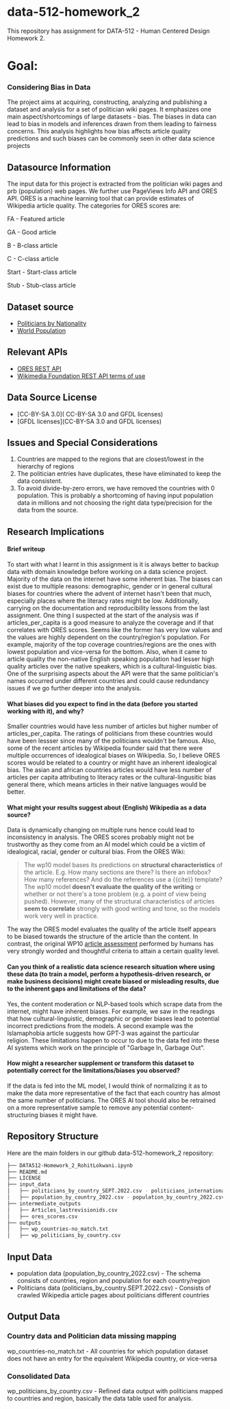 # data-512-homework_2

This repository has assignment for DATA-512 - Human Centered Design Homework 2.


# Goal: 

### Considering Bias in Data

The project aims at acquiring, constructing, analyzing and publishing a dataset and analysis for a set of politician wiki pages. It emphasizes one main aspect/shortcomings of large datasets - bias. The biases in data can lead to bias in models and inferences drawn from them leading to fairness concerns. This analysis highlights how bias affects article quality predictions and such biases can be commonly seen in other data science projects

## Datasource Information


The input data for this project is extracted from the politician wiki pages and prb (population) web pages. We further use PageViews Info API and ORES API. ORES is a machine learning tool that can provide estimates of Wikipedia article quality. The categories for ORES scores are:

FA - Featured article

GA - Good article

B - B-class article

C - C-class article

Start - Start-class article

Stub - Stub-class article

## Dataset source
 - [Politicians by Nationality](https://en.wikipedia.org/wiki/Category:Politicians_by_nationality)
 - [World Population](https://www.prb.org/international/indicator/population/table/)
 
## Relevant APIs
 - [ORES REST API](https://www.mediawiki.org/wiki/ORES)
 - [Wikimedia Foundation REST API terms of use](https://www.mediawiki.org/wiki/REST_API#Terms_and_conditions)

## Data Source License
- [CC-BY-SA 3.0]( CC-BY-SA 3.0 and GFDL licenses)
- [GFDL licenses](CC-BY-SA 3.0 and GFDL licenses)


## Issues and Special Considerations

1. Countries are mapped to the regions that are closest/lowest in the hierarchy of regions
2. The politician entries have duplicates, these have eliminated to keep the data consistent. 
3. To avoid divide-by-zero errors, we have removed the countries with 0 population. This is probably a shortcoming of having input population data in millions and not choosing the right data type/precision for the data from the source. 

## Research Implications

#### Brief writeup
To start with what I learnt in this assignment is it is always better to backup data with domain knowledge before working on a data science project. Majority of the data on the internet have some inherent bias. The biases can exist due to multiple reasons: demographic, gender or in general cultural biases for countries where the advent of internet hasn't been that much, especially places where the literacy rates might be low. Additionally, carrying on the documentation and reproducibility lessons from the last assignment. One thing I suspected at the start of the analysis was if articles_per_capita is a good measure to analyze the coverage and if that correlates with ORES scores. Seems like the former has very low values and the values are highly dependent on the country/region's population. For example, majority of the top coverage countries/regions are the ones with lowest population and vice-versa for the bottom. Also, when it came to article quality the non-native English speaking population had lesser high quality articles over the native speakers, which is a cultural-linguistic bias. One of the surprising aspects about the API were that the same politician's names occurred under different countries and could cause redundancy issues if we go further deeper into the analysis.

#### What biases did you expect to find in the data (before you started working with it), and why?
Smaller countries would have less number of articles but higher number of articles_per_capita. The ratings of politicians from these countries would have been lessser since many of the politicians wouldn't be famous. Also, some of the recent articles by Wikipedia founder said that there were multiple occurrences of idealogical biases on Wikipedia. So, I believe ORES scores would be related to a country or might have an inherent idealogical bias. The asian and african countries articles would have less number of articles per capita attributing to literacy rates or the cultural-lingusitic bias general there, which means articles in their native languages would be better.

#### What might your results suggest about (English) Wikipedia as a data source?
Data is dynamically changing on multiple runs hence could lead to inconsistency in analysis. The ORES scores probably might not be trustworthy as they come from an AI model which could be a victim of idealogical, racial, gender or cultural bias. From the ORES Wiki:
 > The wp10 model bases its predictions on __structural characteristics__ of the article. E.g. How many sections are there? Is there an infobox? How many references? And do the references use a {{cite}} template? The wp10 model __doesn't evaluate the quality of the writing__ or whether or not there's a tone problem (e.g. a point of view being pushed). However, many of the structural characteristics of articles __seem to correlate__ strongly with good writing and tone, so the models work very well in practice.

The way the ORES model evaluates the quality of the article itself appears to be biased towards the structure of the article than the content. In contrast, the original WP10 [article assessment](https://en.wikipedia.org/wiki/Wikipedia:Content_assessment#Grades) performed by humans has very strongly worded and thoughtful criteria to attain a certain quality level.


#### Can you think of a realistic data science research situation where using these data (to train a model, perform a hypothesis-driven research, or make business decisions) might create biased or misleading results, due to the inherent gaps and limitations of the data?
Yes, the content moderation or NLP-based tools which scrape data from the internet, might have inherent biases. For example, we saw in the readings that how cultural-linguistic, demographic or gender biases lead to potential incorrect predictions from the models. A second example was the Islamaphobia article suggests how GPT-3 was against the particular religion. These limitations happen to occur to due to the data fed into these AI systems which work on the principle of "Garbage In, Garbage Out".


#### How might a researcher supplement or transform this dataset to potentially correct for the limitations/biases you observed?
If the data is fed into the ML model, I would think of normalizing it as to make the data more representative of the fact that each country has almost the same number of politicians. The ORES AI tool should also be retrained on a more representative sample to remove any potential content-structuring biases it might have.


## Repository Structure
Here are the main folders in our github data-512-homework_2 repository:
```bash
├── DATA512-Homework_2_RohitLokwani.ipynb
├── README.md
├── LICENSE
├── input_data
│   ├── politicians_by_country_SEPT.2022.csv - politicians_international_SEPT.2022.csv.csv
│   ├── population_by_country_2022.csv - population_by_country_2022.csv.csv
├── intermediate_outputs
│   ├── Articles_lastrevisionids.csv
│   ├── ores_scores.csv
├── outputs
│   ├── wp_countries-no_match.txt
│   ├── wp_politicians_by_country.csv
```
## Input Data 
- population data (population_by_country_2022.csv) - The schema consists of countries, region and population for each country/region
- Politicians data (politicians_by_country.SEPT.2022.csv) - Consists of crawled Wikipedia article pages about politicians different countries

## Output Data 
### Country data and Politician data missing mapping
wp_countries-no_match.txt - All countries for which population dataset does not have an entry for the equivalent Wikipedia country, or vice-versa

### Consolidated Data
wp_politicians_by_country.csv - Refined data output with politicians mapped to countries and region, basically the data table used for analysis.
